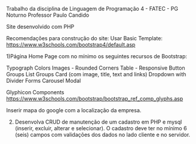 Trabalho da disciplina de Linguagem de Programação 4 - FATEC - PG Noturno
Professor Paulo Candido

Site desenvolvido com PHP

Recomendações para construção do site:
Usar Basic Template: https://www.w3schools.com/bootstrap4/default.asp

1)Página Home Page com no mínimo os seguintes recursos de Bootstrap:

Typograph
Colors
Images - Rounded Corners
Table - Responsive
Button Groups
List Groups
Card (com image, title, text and links)
Dropdown with Divider
Forms
Carousel
Modal

Glyphicon Components
https://www.w3schools.com/bootstrap/bootstrap_ref_comp_glyphs.asp

Inserir mapa do google com a localização da empresa.

2) Desenvolva CRUD de manutenção de um cadastro em PHP e mysql (inserir, excluir, alterar e selecionar).
   O cadastro deve ter no mínimo 6 (seis) campos com validações dos dados no lado cliente e no servidor.